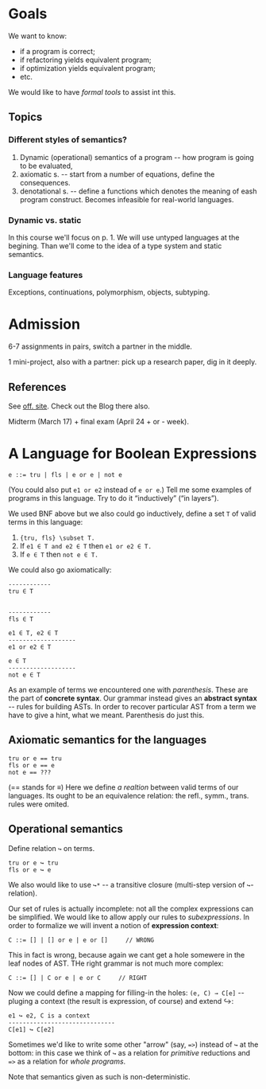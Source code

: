 # Goals

We want to know:

* if a program is correct;
* if refactoring yields equivalent program;
* if optimization yields equivalent program;
* etc.

We would like to have *formal tools* to assist int this.

## Topics

### Different styles of semantics?

1. Dynamic (operational) semantics of a program -- how program is going to be evaluated,
2. axiomatic s. -- start from a number of equations, define the consequences.
3. denotational s. -- define a functions which denotes the meaning of eash program 
construct. Becomes infeasible for real-world languages.

### Dynamic vs. static

In this course we'll focus on p. 1. We will use untyped languages at the begining. 
Than we'll come to the idea of a type system and static semantics.

### Language features

Exceptions, continuations, polymorphism, objects, subtyping.

# Admission

6-7 assignments in pairs, switch a partner in the middle.

1 mini-project, also with a partner: pick up a research paper, dig in it deeply.

## References

See [off. site](http://www.ccs.neu.edu/home/amal/course/7400-s17/). Check out the Blog there also.

Midterm (March 17) + final exam (April 24 + or - week).

# A Language for Boolean Expressions

    e ::= tru | fls | e or e | not e

(You could also put `e1 or e2` instead of `e or e`.) Tell me some examples of programs
in this language. Try to do it “inductively” (“in layers”).

We used BNF above but we also could go inductively, define a set `T` of valid terms in this language:

1. `{tru, fls} \subset T.`
2. If `e1 ∈ T and e2 ∈ T` then `e1 or e2 ∈ T.`
3. If `e ∈ T` then `not e ∈ T.`

We could also go axiomatically:

    ------------
    tru ∈ T


    ------------
    fls ∈ T

    e1 ∈ T, e2 ∈ T
    -------------------
    e1 or e2 ∈ T

    e ∈ T
    -------------------
    not e ∈ T


As an example of terms we encountered one with *parenthesis*. These are the part of 
**concrete syntax**. Our grammar instead gives an **abstract syntax** -- rules for
building ASTs. In order to recover particular AST from a term we have to give a hint,
what we meant. Parenthesis do just this.

## Axiomatic semantics for the languages

    tru or e == tru
    fls or e == e
    not e == ???

(== stands for $\equiv$) Here we define *a realtion* between valid terms of our languages. Its ought to be 
an equivalence relation: the refl., symm., trans. rules were omited.

## Operational semantics

Define relation `↪` on terms.

    tru or e ↪ tru
    fls or e ↪ e

We also would like to use `↪*` -- a transitive closure (multi-step version of 
`↪`-relation).

Our set of rules is actually incomplete: not all the complex expressions can be 
simplified. We would like to allow apply our rules to *subexpressions*. In order 
to formalize we will invent a notion of **expression context**:

    C ::= [] | [] or e | e or []     // WRONG

This in fact is wrong, because again we cant get a hole somewere in the leaf nodes
of AST. THe right grammar is not much more complex:

    C ::= [] | C or e | e or C     // RIGHT

Now we could define a mapping for filling-in the holes: `(e, C) → C[e]` -- 
pluging a context (the result is expression, of course) and extend ↪:

    e1 ↪ e2, C is a context
    ------------------------------
    C[e1] ↪ C[e2]

Sometimes we'd like to write some other "arrow" (say, `=>`) instead of `↪` at the bottom: in 
this case we think of `↪` as a relation for *primitive* reductions and `=>` as a relation for
*whole programs*.

Note that semantics given as such is non-deterministic.
